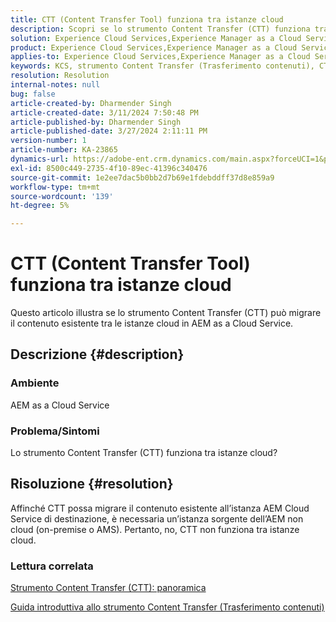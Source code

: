 ```yaml
---
title: CTT (Content Transfer Tool) funziona tra istanze cloud
description: Scopri se lo strumento Content Transfer (CTT) funziona tra istanze cloud in AEM as a Cloud Service.
solution: Experience Cloud Services,Experience Manager as a Cloud Service
product: Experience Cloud Services,Experience Manager as a Cloud Service
applies-to: Experience Cloud Services,Experience Manager as a Cloud Service
keywords: KCS, strumento Content Transfer (Trasferimento contenuti), CTT non funziona tra istanze cloud, AEM as a Cloud Service
resolution: Resolution
internal-notes: null
bug: false
article-created-by: Dharmender Singh
article-created-date: 3/11/2024 7:50:48 PM
article-published-by: Dharmender Singh
article-published-date: 3/27/2024 2:11:11 PM
version-number: 1
article-number: KA-23865
dynamics-url: https://adobe-ent.crm.dynamics.com/main.aspx?forceUCI=1&pagetype=entityrecord&etn=knowledgearticle&id=f8280fa6-e0df-ee11-904c-6045bd05e816
exl-id: 8500c449-2735-4f10-89ec-41396c340476
source-git-commit: 1e2ee7dac5b0bb2d7b69e1fdebddff37d8e859a9
workflow-type: tm+mt
source-wordcount: '139'
ht-degree: 5%

---
```


# CTT (Content Transfer Tool) funziona tra istanze cloud


Questo articolo illustra se lo strumento Content Transfer (CTT) può migrare il contenuto esistente tra le istanze cloud in AEM as a Cloud Service.

## Descrizione {#description}


### Ambiente

AEM as a Cloud Service

### Problema/Sintomi

Lo strumento Content Transfer (CTT) funziona tra istanze cloud?


## Risoluzione {#resolution}


Affinché CTT possa migrare il contenuto esistente all’istanza AEM Cloud Service di destinazione, è necessaria un’istanza sorgente dell’AEM non cloud (on-premise o AMS). Pertanto, no, CTT non funziona tra istanze cloud.

### Lettura correlata

[Strumento Content Transfer (CTT): panoramica](https://experienceleague.adobe.com/en/docs/experience-manager-cloud-service/content/migration-journey/cloud-migration/content-transfer-tool/overview-content-transfer-tool)

[Guida introduttiva allo strumento Content Transfer (Trasferimento contenuti)](https://experienceleague.adobe.com/docs/experience-manager-cloud-service/content/migration-journey/cloud-migration/content-transfer-tool/getting-started-content-transfer-tool.html?lang=en)
